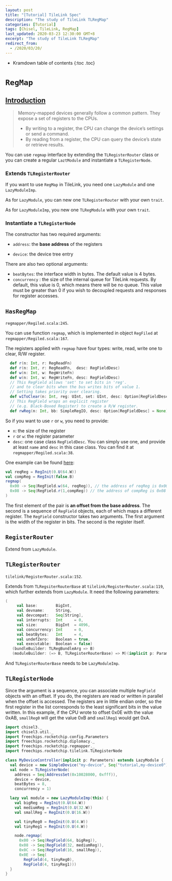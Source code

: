 ```yaml
---
layout: post
title: "[Tutorial] TileLink Spec"
description: "The study of TileLink TLRegMap"
categories: [Tutorial]
tags: [Chisel, TileLink, RegMap]
last_updated: 2020-03-23 12:30:00 GMT+8
excerpt: "The study of TileLink TLRegMap"
redirect_from:
  - /2020/03/20/
---
```


* Kramdown table of contents
{:toc .toc}
# `RegMap`

## [Introduction](https://chipyard.readthedocs.io/en/latest/TileLink-Diplomacy-Reference/Register-Router.html)

>Memory-mapped devices generally follow a common pattern. They expose a set of registers to the CPUs. 
> + By writing to a register, the CPU can change the device’s settings or send a command. 
> + By reading from a register, the CPU can query the device’s state or retrieve results.

You can use `regmap` interface by extending the `TLRegisterRouter` class or you can create a regular `LaztModule` and instantiate a `TLRegisterNode`.

### Extends `TLRegisterRouter` 

If you want to use `RegMap` in TileLink, you need one `LazyModule` and one `LazyModuleImp`.

As for `LazyModule`, you can new one `TLRegisterRouter` with your own `trait`.

As for `LazyModuleImp`, you new one `TLRegModule` with your own `trait`.

### Instantiate a `TLRegisterNode`

The constructor has two required arguments: 

+ `address`: the **base address** of the registers

+ `device`: the device tree entry

There are also two optional arguments:

+ `beatBytes`: the interface width in bytes. The default value is 4 bytes. 
+ `concurrency` : the size of the internal queue for TileLink requests. By default, this value is 0, which means there will be no queue. This value must be greater than 0 if you wish to decoupled requests and responses for register accesses.

## `HasRegMap`

`regmapper/Regiled.scala:245`.

You can use function `regmap`, which is implemented in object `RegFiled` at `regmapper/Regiled.scala:167`. 

The registers applied with `regmap` have four types: write, read, write one to clear, R/W register.

```scala
  def r(n: Int, r: RegReadFn) 
  def r(n: Int, r: RegReadFn,  desc: RegFieldDesc) 
  def w(n: Int, w: RegWriteFn)
  def w(n: Int, w: RegWriteFn, desc: RegFieldDesc)
  // This RegField allows 'set' to set bits in 'reg'.
  // and to clear bits when the bus writes bits of value 1.
  // Setting takes priority over clearing.
  def w1ToClear(n: Int, reg: UInt, set: UInt, desc: Option[RegFieldDesc] = None)
  // This RegField wraps an explicit register
  // (e.g. Black-Boxed Register) to create a R/W register.
  def rwReg(n: Int, bb: SimpleRegIO, desc: Option[RegFieldDesc] = None)
```

So if you want to use `r` or `w`, you need to provide:

+ `n`: the size of the register
+ `r` or `w`: the register parameter
+ `desc`: one case class `RegFieldDesc`. You can simply use one, and provide at least `name` and `desc` in this case class. You can find it at `regmapper/Regiled.scala:38`.

One example can be found [here](https://www.chiselchina.com/forum/topic/10/%E5%9F%BA%E4%BA%8Etilelink%E7%9A%84dma%E8%AE%BE%E8%AE%A11-%E5%AD%98%E5%82%A8%E6%98%A0%E5%B0%84%E5%AF%84%E5%AD%98%E5%99%A8%E6%8E%A7%E5%88%B6dma%E8%BF%90%E8%A1%8C):

```scala
val reqReg = RegInit(0.U(64.W))
val compReg = RegInit(false.B)
regmap(
  0x00 -> Seq(RegField.w(64, reqReg)), // the address of reqReg is 0x00
  0x08 -> Seq(RegField.r(1,compReg)) // the address of compReg is 0x08
)
```

The first element of the pair is **an offset from the base address**. The second is a sequence of `RegField` objects, each of which maps a different register. The `RegField` constructor takes two arguments. The first argument is the width of the register in bits. The second is the register itself.

## `RegisterRouter`

Extend from `LazyModule`.

## `TLRegisterRouter`

`tilelink/RegisterRouter.scala:152`.

Extends from `TLRegsiterRouterBase` at `tilelink/RegisterRouter.scala:119`, which further extends from `LazyModule`. It need the following parameters:

```scala
(
     val base:        BigInt,
     val devname:     String,
     val devcompat:   Seq[String],
     val interrupts:  Int     = 0,
     val size:        BigInt  = 4096,
     val concurrency: Int     = 0,
     val beatBytes:   Int     = 4,
     val undefZero:   Boolean = true,
     val executable:  Boolean = false)
   (bundleBuilder: TLRegBundleArg => B)
   (moduleBuilder: (=> B, TLRegisterRouterBase) => M)(implicit p: Parameters)
```

And `TLRegisterRouterBase` needs to be `LazyModuleImp`.

## `TLRegisterNode`

Since the argument is a sequence, you can associate multiple `RegField` objects with an offset. If you do, the registers are read or written in parallel when the offset is accessed. The registers are in little endian order, so the first register in the list corresponds to the least significant bits in the value written. In this example, if the CPU wrote to offset 0x0E with the value 0xAB, `smallReg0` will get the value 0xB and `smallReg1` would get 0xA.

```scala
import chisel3._
import chisel3.util._
import freechips.rocketchip.config.Parameters
import freechips.rocketchip.diplomacy._
import freechips.rocketchip.regmapper._
import freechips.rocketchip.tilelink.TLRegisterNode

class MyDeviceController(implicit p: Parameters) extends LazyModule {
  val device = new SimpleDevice("my-device", Seq("tutorial,my-device0"))
  val node = TLRegisterNode(
    address = Seq(AddressSet(0x10028000, 0xfff)),
    device = device,
    beatBytes = 8,
    concurrency = 1)

  lazy val module = new LazyModuleImp(this) {
    val bigReg = RegInit(0.U(64.W))
    val mediumReg = RegInit(0.U(32.W))
    val smallReg = RegInit(0.U(16.W))

    val tinyReg0 = RegInit(0.U(4.W))
    val tinyReg1 = RegInit(0.U(4.W))

    node.regmap(
      0x00 -> Seq(RegField(64, bigReg)),
      0x08 -> Seq(RegField(32, mediumReg)),
      0x0C -> Seq(RegField(16, smallReg)),
      0x0E -> Seq(
        RegField(4, tinyReg0),
        RegField(4, tinyReg1)))
  }
}
```

